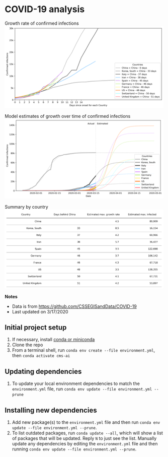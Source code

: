 # COVID-19 analysis

Growth rate of confirmed infections 
![Growth rate](figures/growth_rate.png)

Model estimates of growth over time of confirmed infections
![Growth estimations](figures/growth_estimations.png)

Summary by country
![Summary table](figures/summary_table.png)

**Notes**

- Data is from <https://github.com/CSSEGISandData/COVID-19>
- Last updated on 3/17/2020

## Initial project setup

1. If necessary, install [conda or miniconda](https://docs.conda.io/projects/conda/en/latest/user-guide/install/index.html)
2. Clone the repo
3. From a terminal shell, run `conda env create --file environment.yml`, then `conda activate cms-ai`

## Updating dependencies

1. To update your local environment dependencies to match the `environment.yml` file, run `conda env update --file environment.yml --prune`

## Installing new dependencies

1. Add new package(s) to the `environment.yml` file and then run `conda env update --file environment.yml --prune`.
2. To list outdated packages, run `conda update --all`, which will show a list of packages that will be updated. Reply `N` to just see the list. Manually update any dependencies by editing the `environment.yml` file and then running `conda env update --file environment.yml --prune`.
